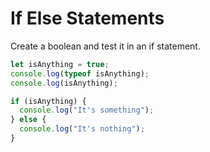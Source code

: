 # If Else Statements

Create a boolean and test it in an if statement.

```javascript
let isAnything = true;
console.log(typeof isAnything);
console.log(isAnything);

if (isAnything) {
  console.log("It's something");
} else {
  console.log("It's nothing");
}
```
